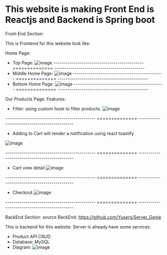 # This website is making Front End is Reactjs and Backend is Spring boot

Front-End Section:

This is Frontend for this website look like:

Home Page:
  - Top Page:
![image](https://github.com/Yusers/Genie/assets/84740063/028f77bf-b85f-4f0d-8d2c-d43db597a163)
--------------------------------------------- ============== ---------------------------------------------
  - Middle Home Page:
![image](https://github.com/Yusers/Genie/assets/84740063/ef54825b-51de-4143-a5e1-ad1f90587abf)
--------------------------------------------- ============== ---------------------------------------------
  - Bottom Home Page:
![image](https://github.com/Yusers/Genie/assets/84740063/1dd7e4c0-3b84-428a-b224-ed6587ca049e)
--------------------------------------------- ============== ---------------------------------------------

Our Products Page:
Features:
  - Fitler: using custom hook to filter products.
![image](https://github.com/Yusers/Genie/assets/84740063/45b6217e-b48a-44e2-bb2b-5b73fd0699b4)

--------------------------------------------- ============== ---------------------------------------------

  - Adding to Cart will render a notification using react toastify

![image](https://github.com/Yusers/Genie/assets/84740063/9bec54eb-6ff9-4ed2-907e-dc62f59f41e7)

--------------------------------------------- ============== ---------------------------------------------

  - Cart view detail
![image](https://github.com/Yusers/Genie/assets/84740063/5005db60-ccc4-4411-90ad-1dbf0510e70a)

--------------------------------------------- ============== ---------------------------------------------

  - Checkout
![image](https://github.com/Yusers/Genie/assets/84740063/9623c922-ad20-44fc-b8b5-3f10cdec0460)



--------------------------------------------- ============== ---------------------------------------------


BackEnd Section:
source BackEnd: https://github.com/Yusers/Server_Genie

This is backend for this website:
Server is already have some services:
- Product API CRUD
- Database: MySQL
- Diagram: ![image](https://github.com/Yusers/Genie/assets/84740063/c9a993d0-34bc-450c-acbd-4fe786a21534)


